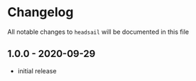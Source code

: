 # Changelog

All notable changes to `headsail` will be documented in this file

## 1.0.0 - 2020-09-29

- initial release
